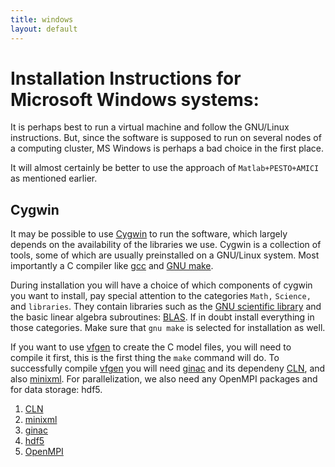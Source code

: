 ```yaml
---
title: windows
layout: default
---
```


# Installation Instructions for Microsoft Windows systems:

It is perhaps best to run a virtual machine and follow the GNU/Linux
instructions. But, since the software is supposed to run on several
nodes of a computing cluster, MS Windows is perhaps a bad choice in
the first place.

It will almost certainly be better to use the approach of
`Matlab+PESTO+AMICI` as mentioned earlier.

## Cygwin

It may be possible to use [Cygwin](https://www.cygwin.com/) to run the
software, which largely depends on the availability of the libraries
we use. Cygwin is a collection of tools, some of which are usually
preinstalled on a GNU/Linux system. Most importantly a C compiler like
[gcc](http://gcc.gnu.org/) and [GNU
make](http://www.gnu.org/software/make/).

During installation you will have a choice of which components of
cygwin you want to install, pay special attention to the categories
`Math,` `Science,` and `libraries`. They contain libraries
such as the [GNU scientific library](http://www.gnu.org/software/gsl/)
and the basic linear algebra subroutines:
[BLAS](https://www.gnu.org/software/gsl/manual/html_node/BLAS-Support.html). If
in doubt install everything in those categories. Make sure that `gnu
make` is selected for installation as well.

If you want to use [vfgen](http://www.warrenweckesser.net/vfgen/) to
create the C model files, you will need to compile it first, this is
the first thing the `make` command will do. To successfully compile
[vfgen](https://github.com/WarrenWeckesser/vfgen) you will need
[ginac](http://www.ginac.de/) and its dependeny
[CLN](http://www.ginac.de/CLN/), and also
[minixml](http://sourceforge.net/projects/minixml/). For
parallelization, we also need any OpenMPI packages and for data
storage: hdf5.

1. [CLN](http://www.ginac.de/CLN/)
2. [minixml](http://sourceforge.net/projects/minixml/)
3. [ginac](http://www.ginac.de/)
4. [hdf5](https://support.hdfgroup.org/HDF5/)
5. [OpenMPI](https://www.open-mpi.org/)


